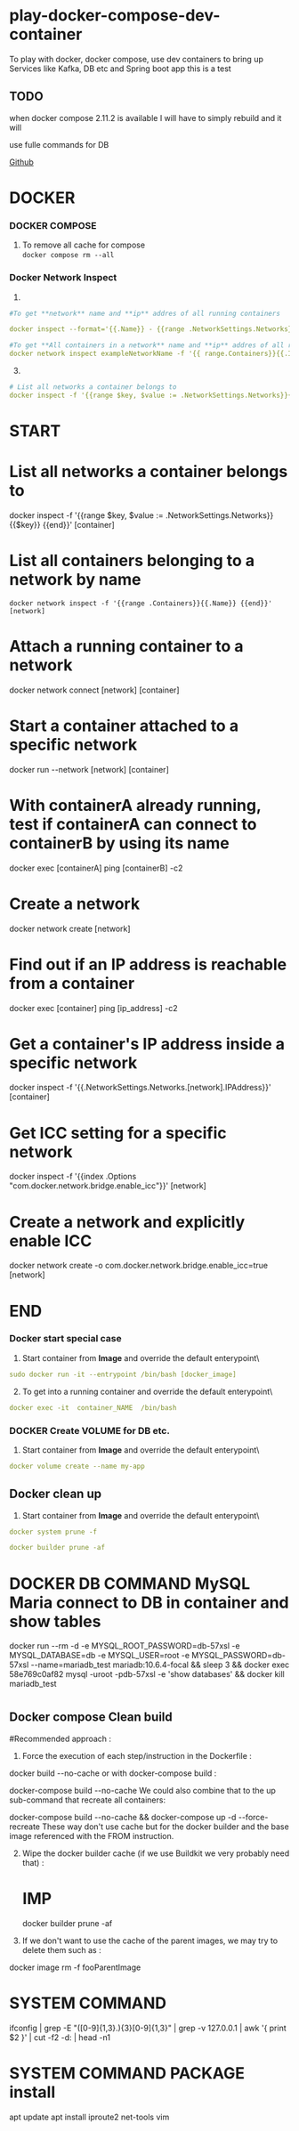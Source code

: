 # play-docker-compose-dev-container
To play with docker, docker compose, use dev containers to bring up Services like Kafka, DB etc and Spring boot app
this is a test


## TODO 
when docker compose 2.11.2 is available I will have to simply rebuild and it will 

use fulle commands for DB
 
[Github](https://www.github.com "Github home")

# DOCKER


### DOCKER COMPOSE
1. To remove all cache for compose \
`docker compose rm --all`

### Docker Network Inspect 

1. 
```yml
#To get **network** name and **ip** addres of all running containers

docker inspect --format='{{.Name}} - {{range .NetworkSettings.Networks}}{{.IPAddress}}{{end}}' $(docker ps -aq)
``` 

```yml
#To get **All containers in a network** name and **ip** addres of all running containers
docker network inspect exampleNetworkName -f '{{ range.Containers}}{{.IPv4Address}}{{end}}`
```
3. 
```yml
# List all networks a container belongs to
docker inspect -f '{{range $key, $value := .NetworkSettings.Networks}}{{$key}} {{end}}' [container]
```

# START
# List all networks a container belongs to
docker inspect -f '{{range $key, $value := .NetworkSettings.Networks}}{{$key}} {{end}}' [container]
# List all containers belonging to a network by name
`docker network inspect -f '{{range .Containers}}{{.Name}} {{end}}' [network]`
# Attach a running container to a network
docker network connect [network] [container]
# Start a container attached to a specific network
docker run --network [network] [container]
# With containerA already running, test if containerA can connect to containerB by using its name
docker exec [containerA] ping [containerB] -c2
# Create a network
docker network create [network]
# Find out if an IP address is reachable from a container
docker exec [container] ping [ip_address] -c2
# Get a container's IP address inside a specific network
docker inspect -f '{{.NetworkSettings.Networks.[network].IPAddress}}' [container]
# Get ICC setting for a specific network
docker inspect -f '{{index .Options "com.docker.network.bridge.enable_icc"}}' [network]
# Create a network and explicitly enable ICC
docker network create -o com.docker.network.bridge.enable_icc=true [network]


# END

### Docker start special case

1. Start container from **Image** and override the default enterypoint\
```yml
sudo docker run -it --entrypoint /bin/bash [docker_image]
```

2. To get into a running container and override the default enterypoint\
```yml
docker exec -it  container_NAME  /bin/bash
```  

### DOCKER Create VOLUME for DB etc. 
1. Start container from **Image** and override the default enterypoint\
```yml
docker volume create --name my-app
``` 


## Docker clean up
1. Start container from **Image** and override the default enterypoint\
```yml
docker system prune -f 
```
```yml
docker builder prune -af
```



# DOCKER DB COMMAND MySQL Maria connect to DB in container and show tables 
docker run --rm -d   -e MYSQL_ROOT_PASSWORD=db-57xsl   -e MYSQL_DATABASE=db   -e MYSQL_USER=root   -e MYSQL_PASSWORD=db-57xsl   --name=mariadb_test   mariadb:10.6.4-focal && sleep 3 && docker exec 58e769c0af82 mysql -uroot -pdb-57xsl -e 'show databases' && docker kill mariadb_test

#

## Docker compose Clean build 
#Recommended approach :

1) Force the execution of each step/instruction in the Dockerfile :

docker build --no-cache 
or with docker-compose build :

docker-compose build --no-cache
We could also combine that to the up sub-command that recreate all containers:

docker-compose build --no-cache &&
docker-compose up -d --force-recreate 
These way don't use cache but for the docker builder and the base image referenced with the FROM instruction.

2) Wipe the docker builder cache (if we use Buildkit we very probably need that) :

    # IMP
    docker builder prune -af
3) If we don't want to use the cache of the parent images, we may try to delete them such as :

docker image rm -f fooParentImage

# SYSTEM COMMAND
ifconfig | grep -E "([0-9]{1,3}\.){3}[0-9]{1,3}" | grep -v 127.0.0.1 | awk '{ print $2 }' | cut -f2 -d: | head -n1
# SYSTEM COMMAND PACKAGE install 
apt update
apt install iproute2 net-tools vim 